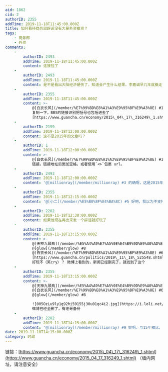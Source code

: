 ```yaml
---
aid: 1862
cid: 2
authorID: 2355
addTime: 2019-11-18T11:45:00.000Z
title: 如何看待商务部辟谣没有大量外资撤资？
tags:
    - 商务部
    - 外资
comments:
    -
        authorID: 2493
        addTime: 2019-11-18T11:45:00.000Z
        content: 连接挂了
    -
        authorID: 2493
        addTime: 2019-11-18T11:45:00.000Z
        content: 是不是看出大陆经济硬伤了，知道会产生什么结果，李嘉诚早几年就撤走了
    -
        authorID: 2355
        addTime: 2019-11-18T11:45:00.000Z
        content: >-
            @[白衣长风](/member/%E7%99%BD%E8%A1%A3%E9%95%BF%E9%A3%8E) #1
            复制一下，BBS的链接识别把括号也包括进去了
            [https://www.guancha.cn/economy/2015\_04\_17\_316249\_1.shtml](https://www.guancha.cn/economy/2015_04_17_316249_1.shtml)
    -
        authorID: 2199
        addTime: 2019-11-18T12:00:00.000Z
        content: 这不是2015年的文章吗？
    -
        authorID: 1
        addTime: 2019-11-18T12:00:00.000Z
        content: >-
            @[白衣长风](/member/%E7%99%BD%E8%A1%A3%E9%95%BF%E9%A3%8E) #1
            链接。链接地址后面加空格，或者使用`<>`包裹 url。
    -
        authorID: 2493
        addTime: 2019-11-18T12:00:00.000Z
        content: '@[millionray](/member/millionray) #3 的确啊，这是2015年4月17日的文章啊'
    -
        authorID: 2355
        addTime: 2019-11-18T12:15:00.000Z
        content: '@[小二](/member/%E5%B0%8F%E4%BA%8C) #5 好吧，我以为不支持HTML格式'
    -
        authorID: 2202
        addTime: 2019-11-18T12:30:00.000Z
        content: 如果他现在再出来发一个辟谣就好玩了
    -
        authorID: 2355
        addTime: 2019-11-18T13:15:00.000Z
        content: >-
            @[天神九頭鳥](/member/%E5%A4%A9%E7%A5%9E%E4%B9%9D%E9%A0%AD%E9%B3%A5) #4
            @[glow](/member/glow) #8
            @[白衣长风](/member/%E7%99%BD%E8%A1%A3%E9%95%BF%E9%A3%8E) #6
            [https://www.guancha.cn/politics/2019\_11\_18\_525548.shtml](https://www.guancha.cn/politics/2019_11_18_525548.shtml)
            好玩不（笑cry）？ 微博上看到的，新闻已经删完了，就找到了这个
    -
        authorID: 2355
        addTime: 2019-11-18T13:15:00.000Z
        content: >-
            @[天神九頭鳥](/member/%E5%A4%A9%E7%A5%9E%E4%B9%9D%E9%A0%AD%E9%B3%A5) #4
            @[白衣长风](/member/%E7%99%BD%E8%A1%A3%E9%95%BF%E9%A3%8E) #6
            @[glow](/member/glow) #8  

            ![005OzLu9ly1g92hi59155j30u01qc4i2.jpg](https://i.loli.net/2019/11/18/lsFDvgbQd2cY6Ho.jpg)
            微博已经全删了，有老哥备份
    -
        authorID: 2202
        addTime: 2019-11-18T14:15:00.000Z
        content: '@[millionray](/member/millionray) #9 妙啊，与15年相比，今年已经连数据都不放了，只有空话23333'
date: 2019-11-18T14:15:00.000Z
category: 时政
---
```


链接：[https://www.guancha.cn/economy/2015\_04\_17\_316249\_1.shtml](https://www.guancha.cn/economy/2015_04_17_316249_1.shtml) （墙内网址，请注意安全）
